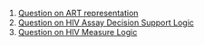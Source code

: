 1. [Question on ART representation](TestOnART.md)
2. [Question on HIV Assay Decision Support Logic](TestHIVAssay.md)
3. [Question on HIV Measure Logic](TestHIVMeasure.md)

